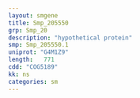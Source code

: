```yaml
---
layout: smgene
title: Smp_205550
grp: Smp_20
description: "hypothetical protein"
smp: Smp_205550.1
uniprot: "G4M1Z9"
length:   771
cdd: "COG5189"
kk: ns
categories: sm
---
```

